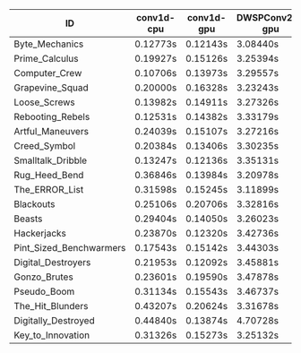 |ID|conv1d-cpu|conv1d-gpu|DWSPConv2D-gpu|gemm-gpu|avg|
|-|-|-|-|-|-|
|Byte_Mechanics|0.12773s|0.12143s|3.08440s|2.06990s|1.35086s|
|Prime_Calculus|0.19927s|0.15126s|3.25394s|1.81374s|1.35455s|
|Computer_Crew|0.10706s|0.13973s|3.29557s|1.91859s|1.36524s|
|Grapevine_Squad|0.20000s|0.16328s|3.23243s|1.94553s|1.38531s|
|Loose_Screws|0.13982s|0.14911s|3.27326s|2.02428s|1.39662s|
|Rebooting_Rebels|0.12531s|0.14382s|3.33179s|1.99468s|1.39890s|
|Artful_Maneuvers|0.24039s|0.15107s|3.27216s|1.93380s|1.39936s|
|Creed_Symbol|0.20384s|0.13406s|3.30235s|2.01104s|1.41282s|
|Smalltalk_Dribble|0.13247s|0.12136s|3.35131s|2.13795s|1.43577s|
|Rug_Heed_Bend|0.36846s|0.13984s|3.20978s|2.03389s|1.43800s|
|The_ERROR_List|0.31598s|0.15245s|3.11899s|2.18785s|1.44382s|
|Blackouts|0.25106s|0.20706s|3.32816s|2.00591s|1.44805s|
|Beasts|0.29404s|0.14050s|3.26023s|2.14814s|1.46073s|
|Hackerjacks|0.23870s|0.12320s|3.42736s|2.13495s|1.48105s|
|Pint_Sized_Benchwarmers|0.17543s|0.15142s|3.44303s|2.18564s|1.48888s|
|Digital_Destroyers|0.21953s|0.12092s|3.45881s|2.18927s|1.49713s|
|Gonzo_Brutes|0.23601s|0.19590s|3.47878s|2.09238s|1.50077s|
|Pseudo_Boom|0.31134s|0.15543s|3.46737s|2.17986s|1.52850s|
|The_Hit_Blunders|0.43207s|0.20624s|3.31678s|2.16665s|1.53043s|
|Digitally_Destroyed|0.44840s|0.13874s|4.70728s|2.81215s|2.02664s|
|Key_to_Innovation|0.31326s|0.15273s|3.25132s|infs|infs|
